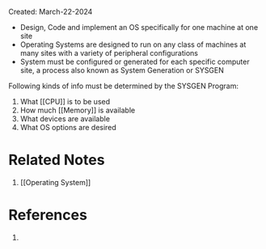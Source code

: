 Created: March-22-2024

- Design, Code and implement an OS specifically for one machine at one site
- Operating Systems are designed to run on any class of machines at many sites with a variety of peripheral configurations
- System must be configured or generated for each specific computer site, a process also known as System Generation or SYSGEN

Following kinds of info must be determined by the SYSGEN Program:

1. What [[CPU]] is to be used
2. How much [[Memory]] is available
3. What devices are available
4. What OS options are desired
# Related Notes

1. [[Operating System]]
# References

1. 